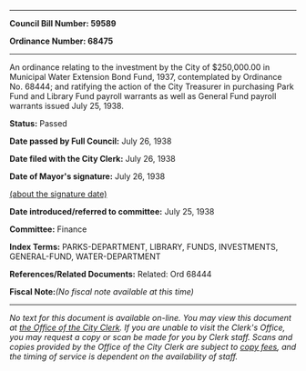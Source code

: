 

********

**Council Bill Number: 59589**
   
**Ordinance Number: 68475**
********

 An ordinance relating to the investment by the City of $250,000.00 in Municipal Water Extension Bond Fund, 1937, contemplated by Ordinance No. 68444; and ratifying the action of the City Treasurer in purchasing Park Fund and Library Fund payroll warrants as well as General Fund payroll warrants issued July 25, 1938.

**Status:** Passed
   
**Date passed by Full Council:** July 26, 1938
   
**Date filed with the City Clerk:** July 26, 1938
   
**Date of Mayor's signature:** July 26, 1938
   
[(about the signature date)](/~public/approvaldate.htm)
   
   
   
**Date introduced/referred to committee:** July 25, 1938
   
**Committee:** Finance
   
   
**Index Terms:** PARKS-DEPARTMENT, LIBRARY, FUNDS, INVESTMENTS, GENERAL-FUND, WATER-DEPARTMENT

**References/Related Documents:** Related: Ord 68444

**Fiscal Note:**_(No fiscal note available at this time)_
********

_No text for this document is available on-line. You may view this document at [the Office of the City Clerk](http://www.seattle.gov/leg/clerk/contactUs.htm). If you are unable to visit the Clerk's Office, you may request a copy or scan be made for you by Clerk staff. Scans and copies provided by the Office of the City Clerk are subject to [copy fees](http://clerk.seattle.gov/~public/clerkfees.htm), and the timing of service is dependent on the availability of staff._

